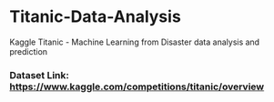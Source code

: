 # Titanic-Data-Analysis
Kaggle Titanic - Machine Learning from Disaster data analysis and prediction 

### Dataset Link: https://www.kaggle.com/competitions/titanic/overview
